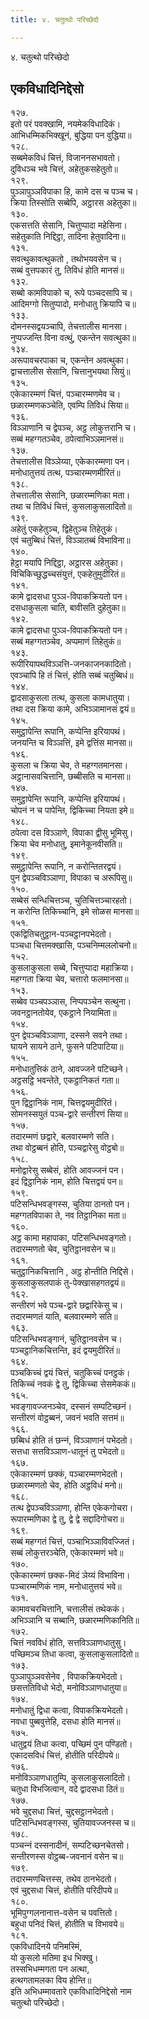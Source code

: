 ```yaml
---
title: ४. चतुत्थो परिच्छेदो

---
```

४. चतुत्थो परिच्छेदो  


## एकविधादिनिद्देसो

१२७.  
इतो परं पवक्खामि, नयमेकविधादिकं।  
आभिधम्मिकभिक्खूनं, बुद्धिया पन वुद्धिया॥  
१२८.  
सब्बमेकविधं चित्तं, विजाननसभावतो।  
दुविधञ्‍च भवे चित्तं, अहेतुकसहेतुतो॥  
१२९.  
पुञ्‍ञापुञ्‍ञविपाका हि, कामे दस च पञ्‍च च।  
क्रिया तिस्सोति सब्बेपि, अट्ठारस अहेतुका॥  
१३०.  
एकसत्तति सेसानि, चित्तुप्पादा महेसिना।  
सहेतुकाति निद्दिट्ठा, तादिना हेतुवादिना॥  
१३१.  
सवत्थुकावत्थुकतो , तथोभयवसेन च।  
सब्बं वुत्तपकारं तु, तिविधं होति मानसं॥  
१३२.  
सब्बो कामविपाको च, रूपे पञ्‍चदसापि च।  
आदिमग्गो सितुप्पादो, मनोधातु क्रियापि च॥  
१३३.  
दोमनस्सद्वयञ्‍चापि, तेचत्तालीस मानसा।  
नुप्पज्‍जन्ति विना वत्थुं, एकन्तेन सवत्थुका॥  
१३४.  
अरूपावचरपाका च, एकन्तेन अवत्थुका।  
द्वाचत्तालीस सेसानि, चित्तानुभयथा सियुं॥  
१३५.  
एकेकारम्मणं चित्तं, पञ्‍चारम्मणमेव च।  
छळारम्मणकञ्‍चेति, एवम्पि तिविधं सिया॥  
१३६.  
विञ्‍ञाणानि च द्वेपञ्‍च, अट्ठ लोकुत्तरानि च।  
सब्बं महग्गतञ्‍चेव, ठपेत्वाभिञ्‍ञमानसं॥  
१३७.  
तेचत्तालीस विञ्‍ञेय्या, एकेकारम्मणा पन।  
मनोधातुत्तयं तत्थ, पञ्‍चारम्मणमीरितं॥  
१३८.  
तेचत्तालीस सेसानि, छळारम्मणिका मता।  
तथा च तिविधं चित्तं, कुसलाकुसलादितो॥  
१३९.  
अहेतुं एकहेतुञ्‍च, द्विहेतुञ्‍च तिहेतुकं।  
एवं चतुब्बिधं चित्तं, विञ्‍ञातब्बं विभाविना॥  
१४०.  
हेट्ठा मयापि निद्दिट्ठा, अट्ठारस अहेतुका।  
विचिकिच्छुद्धच्‍चसंयुत्तं, एकहेतुमुदीरितं॥  
१४१.  
कामे द्वादसधा पुञ्‍ञ-विपाकक्रियतो पन।  
दसधाकुसला चाति, बावीसति दुहेतुका॥  
१४२.  
कामे द्वादसधा पुञ्‍ञ-विपाकक्रियतो पन।  
सब्बं महग्गतञ्‍चेव, अप्पमाणं तिहेतुकं॥  
१४३.  
रूपीरियापथविञ्‍ञत्ति-जनकाजनकादितो।  
एवञ्‍चापि हि तं चित्तं, होति सब्बं चतुब्बिधं॥  
१४४.  
द्वादसाकुसला तत्थ, कुसला कामधातुया।  
तथा दस क्रिया कामे, अभिञ्‍ञामानसं द्वयं॥  
१४५.  
समुट्ठापेन्ति रूपानि, कप्पेन्ति इरियापथं।  
जनयन्ति च विञ्‍ञत्तिं, इमे द्वत्तिंस मानसा॥  
१४६.  
कुसला च क्रिया चेव, ते महग्गतमानसा।  
अट्ठानासवचित्तानि, छब्बीसति च मानसा॥  
१४७.  
समुट्ठापेन्ति रूपानि, कप्पेन्ति इरियापथं।  
चोपनं न च पापेन्ति, द्विकिच्‍चा नियता इमे॥  
१४८.  
ठपेत्वा दस विञ्‍ञाणे, विपाका द्वीसु भूमिसु।  
क्रिया चेव मनोधातु, इमानेकूनवीसति॥  
१४९.  
समुट्ठापेन्ति रूपानि, न करोन्तितरद्वयं।  
पुन द्वेपञ्‍चविञ्‍ञाणा, विपाका च अरूपिसु॥  
१५०.  
सब्बेसं सन्धिचित्तञ्‍च, चुतिचित्तञ्‍चारहतो।  
न करोन्ति तिकिच्‍चानि, इमे सोळस मानसा॥  
१५१.  
एकद्वितिचतुट्ठान-पञ्‍चट्ठानपभेदतो।  
पञ्‍चधा चित्तमक्खासि, पञ्‍चनिम्मललोचनो॥  
१५२.  
कुसलाकुसला सब्बे, चित्तुप्पादा महाक्रिया।  
महग्गता क्रिया चेव, चत्तारो फलमानसा॥  
१५३.  
सब्बेव पञ्‍चपञ्‍ञास, निप्पपञ्‍चेन सत्थुना।  
जवनट्ठानतोयेव, एकट्ठाने नियामिता॥  
१५४.  
पुन द्वेपञ्‍चविञ्‍ञाणा, दस्सने सवने तथा।  
घायने सायने ठाने, फुसने पटिपाटिया॥  
१५५.  
मनोधातुत्तिकं ठाने, आवज्‍जने पटिच्छने।  
अट्ठसट्ठि भवन्तेते, एकट्ठानिकतं गता॥  
१५६.  
पुन द्विट्ठानिकं नाम, चित्तद्वयमुदीरितं।  
सोमनस्सयुतं पञ्‍च-द्वारे सन्तीरणं सिया॥  
१५७.  
तदारम्मणं छद्वारे, बलवारम्मणे सति।  
तथा वोट्ठब्बनं होति, पञ्‍चद्वारेसु वोट्ठबो॥  
१५८.  
मनोद्वारेसु सब्बेसं, होति आवज्‍जनं पन।  
इदं द्विट्ठानिकं नाम, होति चित्तद्वयं पन॥  
१५९.  
पटिसन्धिभवङ्गस्स, चुतिया ठानतो पन।  
महग्गतविपाका ते, नव तिट्ठानिका मता॥  
१६०.  
अट्ठ कामा महापाका, पटिसन्धिभवङ्गतो।  
तदारम्मणतो चेव, चुतिट्ठानवसेन च॥  
१६१.  
चतुट्ठानिकचित्तानि , अट्ठ होन्तीति निद्दिसे।  
कुसलाकुसलपाकं तु-पेक्खासहगतद्वयं॥  
१६२.  
सन्तीरणं भवे पञ्‍च-द्वारे छद्वारिकेसु च।  
तदारम्मणतं याति, बलवारम्मणे सति॥  
१६३.  
पटिसन्धिभवङ्गानं, चुतिट्ठानवसेन च।  
पञ्‍चट्ठानिकचित्तन्ति, इदं द्वयमुदीरितं॥  
१६४.  
पञ्‍चकिच्‍चं द्वयं चित्तं, चतुकिच्‍चं पनट्ठकं।  
तिकिच्‍चं नवकं द्वे तु, द्विकिच्‍चा सेसमेककं॥  
१६५.  
भवङ्गावज्‍जनञ्‍चेव, दस्सनं सम्पटिच्छनं।  
सन्तीरणं वोट्ठब्बनं, जवनं भवति सत्तमं॥  
१६६.  
छब्बिधं होति तं छन्‍नं, विञ्‍ञाणानं पभेदतो।  
सत्तधा सत्तविञ्‍ञाण-धातूनं तु पभेदतो॥  
१६७.  
एकेकारम्मणं छक्‍कं, पञ्‍चारम्मणभेदतो।  
छळारम्मणतो चेव, होति अट्ठविधं मनो॥  
१६८.  
तत्थ द्वेपञ्‍चविञ्‍ञाणा, होन्ति एकेकगोचरा।  
रूपारम्मणिका द्वे तु, द्वे द्वे सद्दादिगोचरा॥  
१६९.  
सब्बं महग्गतं चित्तं, पञ्‍चाभिञ्‍ञाविवज्‍जितं।  
सब्बं लोकुत्तरञ्‍चेति, एकेकारम्मणं भवे॥  
१७०.  
एकेकारम्मणं छक्‍क-मिदं ञेय्यं विभाविना।  
पञ्‍चारम्मणिकं नाम, मनोधातुत्तयं भवे॥  
१७१.  
कामावचरचित्तानि, चत्तालीसं तथेककं।  
अभिञ्‍ञानि च सब्बानि, छळारम्मणिकानिति॥  
१७२.  
चित्तं नवविधं होति, सत्तविञ्‍ञाणधातुसु।  
पच्छिमञ्‍च तिधा कत्वा, कुसलाकुसलादितो॥  
१७३.  
पुञ्‍ञापुञ्‍ञवसेनेव , विपाकक्रियभेदतो।  
छसत्ततिविधो भेदो, मनोविञ्‍ञाणधातुया॥  
१७४.  
मनोधातुं द्विधा कत्वा, विपाकक्रियभेदतो।  
नवधा पुब्बवुत्तेहि, दसधा होति मानसं॥  
१७५.  
धातुद्वयं तिधा कत्वा, पच्छिमं पुन पण्डितो।  
एकादसविधं चित्तं, होतीति परिदीपये॥  
१७६.  
मनोविञ्‍ञाणधातुम्पि, कुसलाकुसलादितो।  
चतुधा विभजित्वान, वदे द्वादसधा ठितं॥  
१७७.  
भवे चुद्दसधा चित्तं, चुद्दसट्ठानभेदतो।  
पटिसन्धिभवङ्गस्स, चुतियावज्‍जनस्स च॥  
१७८.  
पञ्‍चन्‍नं दस्सनादीनं, सम्पटिच्छनचेतसो।  
सन्तीरणस्स वोट्ठब्ब-जवनानं वसेन च॥  
१७९.  
तदारम्मणचित्तस्स, तथेव ठानभेदतो।  
एवं चुद्दसधा चित्तं, होतीति परिदीपये॥  
१८०.  
भूमिपुग्गलनानात्त-वसेन च पवत्तितो।  
बहुधा पनिदं चित्तं, होतीति च विभावये॥  
१८१.  
एकविधादिनये पनिमस्मिं,  
यो कुसलो मतिमा इध भिक्खु।  
तस्सभिधम्मगता पन अत्था,  
हत्थगतामलका विय होन्ति॥  
इति अभिधम्मावतारे एकविधादिनिद्देसो नाम  
चतुत्थो परिच्छेदो।  